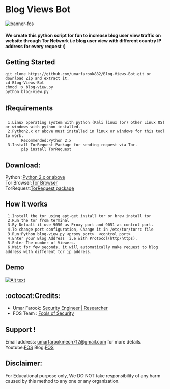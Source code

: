 
# Blog Views Bot
![banner-fos](https://cloud.githubusercontent.com/assets/22318677/26403443/ecae4d2e-40ab-11e7-9a48-9b1527300cc5.png)
 #### We create this python script for fun to increase blog user view traffic on  website through Tor Network i.e blog user view with different country IP address for every request :) 
 
 ## Getting Started
    git clone https://github.com/umarfarook882/Blog-Views-Bot.git or download Zip and extract it.
    cd Blog-Views-Bot
    chmod +x blog-view.py
    python blog-view.py
    
## :heavy_exclamation_mark:Requirements
     1.Linux operating system with python (Kali linux (or) other Linux OS) or windows with python installed.
     2.Python2.x or above must installed in linux or windows for this tool to work.
           Recommended:Python 2.x 
     3.Install TorRequest Package for sending request via Tor.
           pip install TorRequest
       
## Download:
  Python :[Python 2.x or above](https://www.python.org/downloads/) <br> 
  Tor Browser:[Tor Browser](https://www.torproject.org/projects/torbrowser.html.en) <br>
  TorRequest:[TorRequest package](https://pypi.python.org/pypi/torrequest/0.1.0)
  
 ## How it works
     1.Install the tor using apt-get install tor or brew install tor
     2.Run the tor from terminal
     3.By Defualt it use 9050 as Proxy port and 9051 as control port. 
     4.To change port configuration, Change it in /etc/tor/torrc file 
     3.Run:Python blog-view.py <proxy port>  <control port> 
     4.Enter your Blog Address  i.e with Protocol(http/https).
     5.Enter The number of Viewers.
     6.Wait for few seconds, it will automatically make request to blog address with different tor ip address.
     
## Demo
 [![Alt text](https://img.youtube.com/vi/1pjY3fgN2og/0.jpg)](https://www.youtube.com/watch?v=1pjY3fgN2og)
  
 ## :octocat:Credits:
* Umar Farook: [Security Engineer | Researcher](https://www.linkedin.com/in/umar-farook-a45603101)
* FOS Team : [Fools of Security](https://www.youtube.com/channel/UCEBHO0kD1WFvIhf9wBCU-VQ)

 ## Support !
  Email address: umarfarookmech712@gmail.com  for more details.
  Youtube:[FOS](https://www.youtube.com/channel/UCEBHO0kD1WFvIhf9wBCU-VQ)
  Blog:[FOS](https://fosecurity.blogspot.com)


## Disclaimer: 
 For Educational purpose only, We DO NOT take responsibility of any harm caused by this method to any one or any organization.
     
  
